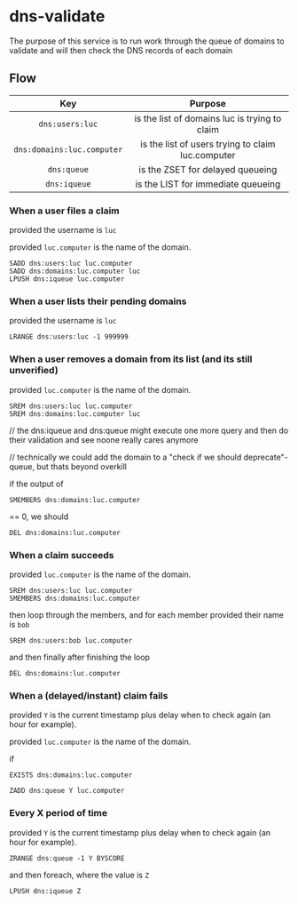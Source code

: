 # dns-validate

The purpose of this service is to run work through the queue of domains to validate and will then check the DNS records of each domain

## Flow

|            Key             |                      Purpose                      |
| :------------------------: | :-----------------------------------------------: |
|      `dns:users:luc`       |   is the list of domains luc is trying to claim   |
| `dns:domains:luc.computer` | is the list of users trying to claim luc.computer |
|        `dns:queue`         |         is the ZSET for delayed queueing          |
|        `dns:iqueue`        |        is the LIST for immediate queueing         |

### When a user files a claim

provided the username is `luc`

provided `luc.computer` is the name of the domain.

```
SADD dns:users:luc luc.computer
SADD dns:domains:luc.computer luc
LPUSH dns:iqueue luc.computer
```

### When a user lists their pending domains

provided the username is `luc`

```
LRANGE dns:users:luc -1 999999
```

### When a user removes a domain from its list (and its still unverified)

provided `luc.computer` is the name of the domain.

```
SREM dns:users:luc luc.computer
SREM dns:domains:luc.computer luc
```

// the dns:iqueue and dns:queue might execute one more query and then do their validation and see noone really cares anymore

// technically we could add the domain to a "check if we should deprecate"-queue, but thats beyond overkill

if the output of

```
SMEMBERS dns:domains:luc.computer
```

== 0, we should

```
DEL dns:domains:luc.computer
```

### When a claim succeeds

provided `luc.computer` is the name of the domain.

```
SREM dns:users:luc luc.computer
SMEMBERS dns:domains:luc.computer
```

then loop through the members, and for each member provided their name is `bob`

```
SREM dns:users:bob luc.computer
```

and then finally after finishing the loop

```
DEL dns:domains:luc.computer
```

### When a (delayed/instant) claim fails

provided `Y` is the current timestamp plus delay when to check again (an hour for example).

provided `luc.computer` is the name of the domain.

if

```
EXISTS dns:domains:luc.computer
```

```
ZADD dns:queue Y luc.computer
```

### Every X period of time

provided `Y` is the current timestamp plus delay when to check again (an hour for example).

```
ZRANGE dns:queue -1 Y BYSCORE
```

and then foreach, where the value is `Z`

```
LPUSH dns:iqueue Z
```
